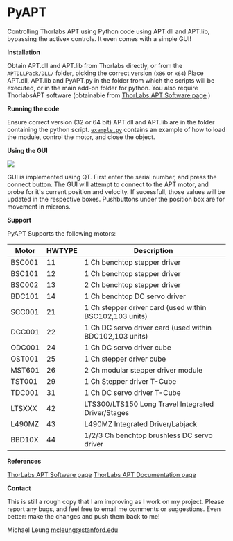PyAPT
=====
Controlling Thorlabs APT using Python code using APT.dll and APT.lib, bypassing the activex controls.
It even comes with a simple GUI!

**Installation**

Obtain APT.dll and APT.lib from Thorlabs directly, or from the ```APTDLLPack/DLL/``` folder, picking the correct version (```x86``` or ```x64```)
Place APT.dll, APT.lib and PyAPT.py in the folder from which the scripts will be executed, or in the main add-on folder for python.
You also require ThorlabsAPT software (obtainable from [ThorLabs APT Software page](http://www.thorlabs.us/software_pages/ViewSoftwarePage.cfm?Code=APT) )

**Running the code**

Ensure correct version (32 or 64 bit) APT.dll and APT.lib are in the folder containing the python script.
[```example.py```](example.py) contains an example of how to load the module, control the motor, and close the object.

**Using the GUI**

![](https://cloud.githubusercontent.com/assets/5076314/7212786/91687864-e521-11e4-89c9-4a843e87a142.png)

GUI is implemented using QT. First enter the serial number, and press the connect button.
The GUI will attempt to connect to the APT motor, and probe for it's current position and velocity. If sucessfull, those values will be updated in the respective boxes.
Pushbuttons under the position box are for movement in microns.

**Support**

PyAPT Supports the following motors:

Motor | HWTYPE | Description
------|--------|----------------
BSC001 | 11 | 1 Ch benchtop stepper driver
BSC101 | 12	| 1 Ch benchtop stepper driver
BSC002 | 13 | 2 Ch benchtop stepper driver
BDC101 | 14 | 1 Ch benchtop DC servo driver
SCC001 | 21 | 1 Ch stepper driver card (used within BSC102,103 units)
DCC001 | 22 | 1 Ch DC servo driver card (used within BDC102,103 units)
ODC001 | 24 | 1 Ch DC servo driver cube
OST001 | 25 | 1 Ch stepper driver cube
MST601 | 26 | 2 Ch modular stepper driver module
TST001 | 29 | 1 Ch Stepper driver T-Cube
TDC001 | 31 | 1 Ch DC servo driver T-Cube
LTSXXX | 42 | LTS300/LTS150 Long Travel Integrated Driver/Stages
L490MZ | 43 | L490MZ Integrated Driver/Labjack
BBD10X | 44 | 1/2/3 Ch benchtop brushless DC servo driver


**References**

[ThorLabs APT Software page](http://www.thorlabs.us/software_pages/ViewSoftwarePage.cfm?Code=APT)
[ThorLabs APT Documentation page](http://www.thorlabs.us/software/apt/APT_Communications_Protocol_Rev_14.pdf)

**Contact**

This is still a rough copy that I am improving as I work on my project. Please report any bugs, and feel free to email me comments or suggestions. Even better: make the changes and push them back to me!

Michael Leung
mcleung@stanford.edu
